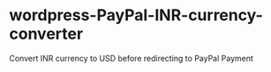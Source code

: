 # wordpress-PayPal-INR-currency-converter
Convert INR currency to USD before redirecting to PayPal Payment
